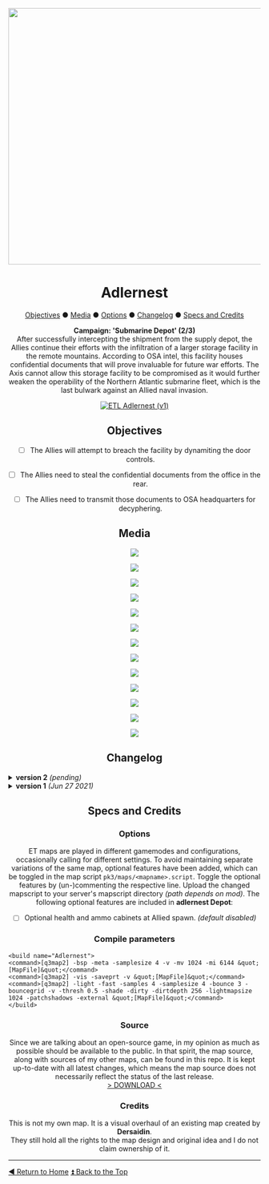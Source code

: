 <!-- HEADER -->
<div align="center">
 
<a href="https://raw.githubusercontent.com/realkemon/home/master/levelshots/adlernest/adlernest.png"><img src="https://raw.githubusercontent.com/realkemon/home/master/levelshots/adlernest/adlernest.png" width="512"/></a>

# Adlernest
 
<!-- TOC -->
<a href="https://github.com/realkemon/home/blob/master/pages/etl_adlernest.md#objectives">Objectives</a> ● <a href="https://github.com/realkemon/home/blob/master/pages/etl_adlernest.md#media">Media</a> ● <a href="https://github.com/realkemon/home/blob/master/pages/etl_adlernest.md#options">Options</a> ● <a href="https://github.com/realkemon/home/blob/master/pages/etl_adlernest.md#changelog">Changelog</a> ● <a href="https://github.com/realkemon/home/blob/master/pages/etl_adlernest.md#specs_and_credits">Specs and Credits</a>
<!-- STORY -->
**Campaign: 'Submarine Depot' (2/3)**
 <br>
After successfully intercepting the shipment from the supply depot, the Allies continue their efforts with the infiltration of a larger storage facility in the remote mountains. According to OSA intel, this facility houses confidential documents that will prove invaluable for future war efforts. The Axis cannot allow this storage facility to be compromised as it would further weaken the operability of the Northern Atlantic submarine fleet, which is the last bulwark against an Allied naval invasion.
<br>
 
<a href="https://www.moddb.com/mods/etlegacy/addons/etl-adlernest-v1" title="Download ETL Adlernest (v1) - Mod DB" target="_blank"><img src="https://button.moddb.com/download/medium/216200.png" alt="ETL Adlernest (v1)" /></a>

## Objectives
 
* [ ] The Allies will attempt to breach the facility by dynamiting the door controls.
* [ ] The Allies need to steal the confidential documents from the office in the rear.
* [ ] The Allies need to transmit those documents to OSA headquarters for decyphering.


## Media
<a href="https://raw.githubusercontent.com/realkemon/home/master/levelshots/adlernest/adlernest1.jpg"><img src="https://raw.githubusercontent.com/realkemon/home/master/levelshots/adlernest/adlernest1.jpg"></a>

<a href="https://raw.githubusercontent.com/realkemon/home/master/levelshots/adlernest/adlernest2.jpg"><img src="https://raw.githubusercontent.com/realkemon/home/master/levelshots/adlernest/adlernest2.jpg"></a>

<a href="https://raw.githubusercontent.com/realkemon/home/master/levelshots/adlernest/adlernest3.jpg"><img src="https://raw.githubusercontent.com/realkemon/home/master/levelshots/adlernest/adlernest3.jpg"></a>

<a href="https://raw.githubusercontent.com/realkemon/home/master/levelshots/adlernest/adlernest4.jpg"><img src="https://raw.githubusercontent.com/realkemon/home/master/levelshots/adlernest/adlernest4.jpg"></a>

<a href="https://raw.githubusercontent.com/realkemon/home/master/levelshots/adlernest/adlernest5.jpg"><img src="https://raw.githubusercontent.com/realkemon/home/master/levelshots/adlernest/adlernest5.jpg"></a>

<a href="https://raw.githubusercontent.com/realkemon/home/master/levelshots/adlernest/adlernest6.jpg"><img src="https://raw.githubusercontent.com/realkemon/home/master/levelshots/adlernest/adlernest6.jpg"></a>

<a href="https://raw.githubusercontent.com/realkemon/home/master/levelshots/adlernest/adlernest7.jpg"><img src="https://raw.githubusercontent.com/realkemon/home/master/levelshots/adlernest/adlernest7.jpg"></a>

<a href="https://raw.githubusercontent.com/realkemon/home/master/levelshots/adlernest/adlernest8.jpg"><img src="https://raw.githubusercontent.com/realkemon/home/master/levelshots/adlernest/adlernest8.jpg"></a>

<a href="https://raw.githubusercontent.com/realkemon/home/master/levelshots/adlernest/adlernest9.jpg"><img src="https://raw.githubusercontent.com/realkemon/home/master/levelshots/adlernest/adlernest9.jpg"></a>

<a href="https://raw.githubusercontent.com/realkemon/home/master/levelshots/adlernest/adlernest10.jpg"><img src="https://raw.githubusercontent.com/realkemon/home/master/levelshots/adlernest/adlernest10.jpg"></a>

<a href="https://raw.githubusercontent.com/realkemon/home/master/levelshots/adlernest/adlernest11.jpg"><img src="https://raw.githubusercontent.com/realkemon/home/master/levelshots/adlernest/adlernest11.jpg"></a>

<a href="https://raw.githubusercontent.com/realkemon/home/master/levelshots/adlernest/adlernest12.jpg"><img src="https://raw.githubusercontent.com/realkemon/home/master/levelshots/adlernest/adlernest12.jpg"></a>

<a href="https://raw.githubusercontent.com/realkemon/home/master/levelshots/adlernest/adlernest13.jpg"><img src="https://raw.githubusercontent.com/realkemon/home/master/levelshots/adlernest/adlernest13.jpg"></a>

## Changelog

</div>

<details>
 <summary><b>version 2</b> <i>(pending)</i></summary>
 
* [ ] Fixed Allied Command Post spawn not being set as autospawn. *(Thank you <=TM=>Flo for reporting)*
</details>

<details>
 <summary><b>version 1</b> <i>(Jun 27 2021)</i></summary>
 
* [x] Added targetname and scriptname to nearly all in-game entities to enable server admins to build custom scripts if desired.
* [x] Extended map skywards to allow for free shoutcaster/spectator movement.
* [x] Added unique `id`s for spawn slots to prepare [this](https://github.com/etlegacy/etlegacy/issues/1641) feature.
* [x] Comprehensive rework of structural mesh to improve on VIS.
* [x] Removed player collision from noticeboards, picture frames, lying doors etc.
* [x] Colour-coded bunker sections for easier call-outs.
* [x] Dispersed spawn points to declutter mass spawn events.
* [x] Increased player count to 32v32.
</details>

<div align="center">

## Specs and Credits

### Options
 
ET maps are played in different gamemodes and configurations, occasionally calling for different settings. To avoid maintaining separate variations of the same map, optional features have been added, which can be toggled in the map script `pk3/maps/<mapname>.script`. Toggle the optional features by (un-)commenting the respective line. Upload the changed mapscript to your server's mapscript directory *(path depends on mod)*. The following optional features are included in **adlernest Depot**:
* [ ] Optional health and ammo cabinets at Allied spawn. *(default disabled)*
 
 
### Compile parameters

</div>

```
<build name="Adlernest">
<command>[q3map2] -bsp -meta -samplesize 4 -v -mv 1024 -mi 6144 &quot;[MapFile]&quot;</command>
<command>[q3map2] -vis -saveprt -v &quot;[MapFile]&quot;</command>
<command>[q3map2] -light -fast -samples 4 -samplesize 4 -bounce 3 -bouncegrid -v -thresh 0.5 -shade -dirty -dirtdepth 256 -lightmapsize 1024 -patchshadows -external &quot;[MapFile]&quot;</command>
</build>
```

<div align="center">
 
### Source
Since we are talking about an open-source game, in my opinion as much as possible should be available to the public. In that spirit, the map source, along with sources of my other maps, can be found in this repo. It is kept up-to-date with all latest changes, which means the map source does not necessarily reflect the status of the last release.
<br>
<a href="https://github.com/realkemon/home/tree/master/maps">> DOWNLOAD <</a>
 
### Credits
This is not my own map. It is a visual overhaul of an existing map created by **Dersaidin**.
<br>
They still hold all the rights to the map design and original idea and I do not claim ownership of it.

</div>

----
[:arrow_backward: Return to Home](https://github.com/realkemon/home/blob/master/README.md) [:arrow_double_up: Back to the Top](https://github.com/realkemon/home/blob/master/pages/etl_adlernest.md)
